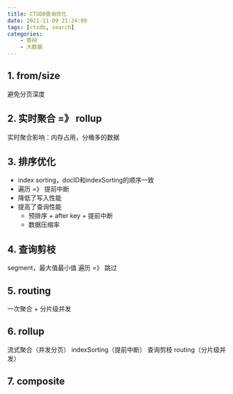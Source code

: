 ```yaml
---
title: CTSDB查询优化
date: 2021-11-09 21:24:09
tags: [ctsdb, search]
categories:
	- 答辩
	- 大数据
---
```

## 1. from/size
避免分页深度

## 2. 实时聚合 =》 rollup
实时聚合影响：内存占用，分桶多的数据

## 3. 排序优化
- index sorting，docID和indexSorting的顺序一致
- 遍历 =》 提前中断
- 降低了写入性能
- 提高了查询性能
	- 预排序 + after key + 提前中断
	- 数据压缩率

## 4. 查询剪枝
segment，最大值最小值
遍历 =》 跳过

## 5. routing
一次聚合 + 分片级并发

## 6. rollup
流式聚合（并发分页）
indexSorting（提前中断）
查询剪枝
routing（分片级并发）

## 7. composite
